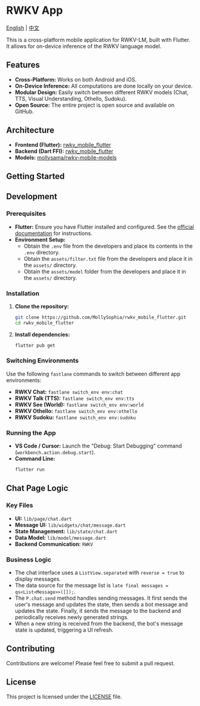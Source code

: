 # RWKV App

[English](./README.md) | [中文](./README.zh.md)

This is a cross-platform mobile application for RWKV-LM, built with Flutter. It allows for on-device inference of the RWKV language model.

## Features

- **Cross-Platform:** Works on both Android and iOS.
- **On-Device Inference:** All computations are done locally on your device.
- **Modular Design:** Easily switch between different RWKV models (Chat, TTS, Visual Understanding, Othello, Sudoku).
- **Open Source:** The entire project is open source and available on GitHub.

## Architecture

- **Frontend (Flutter):** [rwkv_mobile_flutter](https://github.com/MollySophia/rwkv_mobile_flutter)
- **Backend (Dart FFI):** [rwkv_mobile_flutter](https://github.com/MollySophia/rwkv_mobile_flutter)
- **Models:** [mollysama/rwkv-mobile-models](https://huggingface.co/mollysama/rwkv-mobile-models/tree/main)

## Getting Started

## Development

### Prerequisites

- **Flutter:** Ensure you have Flutter installed and configured. See the [official documentation](https://flutter.dev/docs/get-started/install) for instructions.
- **Environment Setup:**
  - Obtain the `.env` file from the developers and place its contents in the `.env` directory.
  - Obtain the `assets/filter.txt` file from the developers and place it in the `assets/` directory.
  - Obtain the `assets/model` folder from the developers and place it in the `assets/` directory.

### Installation

1.  **Clone the repository:**
    ```bash
    git clone https://github.com/MollySophia/rwkv_mobile_flutter.git
    cd rwkv_mobile_flutter
    ```
2.  **Install dependencies:**
    ```bash
    flutter pub get
    ```

### Switching Environments

Use the following `fastlane` commands to switch between different app environments:

- **RWKV Chat:** `fastlane switch_env env:chat`
- **RWKV Talk (TTS):** `fastlane switch_env env:tts`
- **RWKV See (World):** `fastlane switch_env env:world`
- **RWKV Othello:** `fastlane switch_env env:othello`
- **RWKV Sudoku:** `fastlane switch_env env:sudoku`

### Running the App

- **VS Code / Cursor:** Launch the "Debug: Start Debugging" command (`workbench.action.debug.start`).
- **Command Line:**
  ```bash
  flutter run
  ```

## Chat Page Logic

### Key Files

- **UI:** `lib/page/chat.dart`
- **Message UI:** `lib/widgets/chat/message.dart`
- **State Management:** `lib/state/chat.dart`
- **Data Model:** `lib/model/message.dart`
- **Backend Communication:** `RWKV`

### Business Logic

- The chat interface uses a `ListView.separated` with `reverse = true` to display messages.
- The data source for the message list is `late final messages = qs<List<Message>>([]);`.
- The `P.chat.send` method handles sending messages. It first sends the user's message and updates the state, then sends a bot message and updates the state. Finally, it sends the message to the backend and periodically receives newly generated strings.
- When a new string is received from the backend, the bot's message state is updated, triggering a UI refresh.

## Contributing

Contributions are welcome! Please feel free to submit a pull request.

## License

This project is licensed under the [LICENSE](LICENSE) file.
